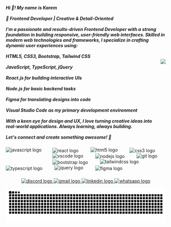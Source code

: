 <h5 align="left">Hi 👋! My name is  Karem  <br><br>🎯 Frontend Developer | Creative & Detail-Oriented<br><br>I'm a passionate and results-driven Frontend Developer with a strong foundation in building
responsive, user-friendly web interfaces. Skilled in modern web technologies and frameworks, I specialize in crafting dynamic user experiences using:<br><br>HTML5, CSS3, Bootstrap, Tailwind CSS<br><img align="right" height="230" src="https://media1.giphy.com/media/v1.Y2lkPTc5MGI3NjExa3Zya2ZweXprd3VvaGkwaDV4bzdnYjh0ZnVpaDM0d3J0cDV2ZDRvbyZlcD30MV9pbnRlcm5hbF9naWZfYnlfaWQmY3Q9Zw/78XCFBGOlS6keY1Bil/giphy.gif"  /><br>JavaScript, TypeScript, jQuery<br><br>React.js for building interactive UIs<br><br>Node.js for basic backend tasks<br><br>Figma for translating designs into code<br><br>Visual Studio Code as my primary development environment<br><br>With a keen eye for design and UX, I love turning creative ideas into real-world applications. Always learning, always building.<br><br>Let's connect and create something awesome! 🚀
</h5>



###

<div align="Left">
  <img src="https://cdn.jsdelivr.net/gh/devicons/devicon/icons/javascript/javascript-original.svg" align="left"  height="45" alt="javascript logo"  />
  <img width="30" />
  <img src="https://cdn.jsdelivr.net/gh/devicons/devicon/icons/react/react-original.svg" align="center" height="45" alt="react logo"  />
  <img width="30" />
  <img src="https://cdn.jsdelivr.net/gh/devicons/devicon/icons/html5/html5-original.svg" height="45" alt="html5 logo"  />
  <img width="30" />
  <img src="https://cdn.jsdelivr.net/gh/devicons/devicon/icons/css3/css3-original.svg" align="center" height="45" alt="css3 logo"  />
  <img width="30" />
  <img src="https://cdn.jsdelivr.net/gh/devicons/devicon/icons/vscode/vscode-original.svg" height="45" alt="vscode logo"  />
  <img width="30" />
  <img src="https://cdn.jsdelivr.net/gh/devicons/devicon/icons/nodejs/nodejs-original.svg" align="center" height="45" alt="nodejs logo"  />
  <img width="30" />
  <img src="https://cdn.jsdelivr.net/gh/devicons/devicon/icons/git/git-original.svg" height="45" alt="git logo"  />
  <img width="30" />
  <img src="https://cdn.jsdelivr.net/gh/devicons/devicon/icons/bootstrap/bootstrap-original.svg" align="center" height="45" alt="bootstrap logo"  />
  <img width="30" />
  <img src="https://cdn.jsdelivr.net/gh/devicons/devicon/icons/tailwindcss/tailwindcss-original-wordmark.svg" height="45" alt="tailwindcss logo"  />
  <img width="30" />
  <img src="https://cdn.jsdelivr.net/gh/devicons/devicon/icons/typescript/typescript-original.svg" align="center" height="45" alt="typescript logo"  />
  <img width="30" />
  <img src="https://cdn.jsdelivr.net/gh/devicons/devicon/icons/jquery/jquery-original.svg" height="45" alt="jquery logo"  />
  <img width="30" />
  <img src="https://cdn.jsdelivr.net/gh/devicons/devicon/icons/figma/figma-original.svg" align="center" height="45" alt="figma logo"  />
</div>

###

<div align="center">
   <a href="https://discord.com/users/karem2054" target="_blank">
  <img src="https://img.shields.io/static/v1?message=Discord: karem2054&logo=discord&label=&color=7289DA&logoColor=white&labelColor=&style=for-the-badge" height="35" alt="discord logo"/>
   </a>
    <a href="mailto:karemmohamed254452@gmail.com">
        <img src="https://img.shields.io/static/v1?message=Gmail&logo=gmail&label=&color=D14836&logoColor=white&labelColor=&style=for-the-badge" height="35" alt="gmail logo"/>
    </a>
    <a href="https://www.linkedin.com/in/kareem-mohamed-00b921356">
        <img src="https://img.shields.io/static/v1?message=LinkedIn&logo=linkedin&label=&color=0077B5&logoColor=white&labelColor=&style=for-the-badge" height="35" alt="linkedin logo"/>
    </a>
    <a href="https://wa.me/201143176683">
        <img src="https://img.shields.io/static/v1?message=WhatsApp&logo=whatsapp&label=&color=25D366&logoColor=white&labelColor=&style=for-the-badge" height="35" alt="whatsapp logo"/>
    </a>
</div>

<div align="center">
  
  ![snake gif](https://github.com/Kareemmohameed/Kareemmohameed/blob/output/snake.svg/)
  
</div>


